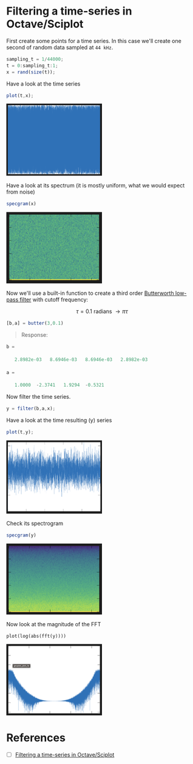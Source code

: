 # Filtering a time-series in Octave/Sciplot

First create some points for a time series. In this case we'll create one second of random data sampled at `44 kHz`.

```octave
sampling_t = 1/44000;
t = 0:sampling_t:1;
x = rand(size(t));
```

Have a look at the time series

```octave
plot(t,x);
```

<img src=images/gnuplot_plot_1a.png width=50% height=50% > </img>


Have a look at its spectrum (it is mostly uniform, what we would expect from noise)

```octave
specgram(x)
```

<img src=images/gnuplot_plot_2a.png width=50% height=50% > </img>

Now we'll use a built-in function to create a third order [Butterworth low-pass filter](https://en.wikipedia.org/wiki/Butterworth_filter) with cutoff frequency:

```math
\tau = 0.1 \text { radians } \to \pi\tau
```

```octave
[b,a] = butter(3,0.1)
```
> Response:
```octave
b =

   2.8982e-03   8.6946e-03   8.6946e-03   2.8982e-03

a =

   1.0000  -2.3741   1.9294  -0.5321
```

Now filter the time series.

```octave
y = filter(b,a,x);
```

Have a look at the time resulting (y) series

```octave
plot(t,y);
```

<img src=images/gnuplot_plot_3a.png width=50% height=50% > </img>


Check its spectrogram

```octave
specgram(y)
```

<img src=images/gnuplot_plot_5a.png width=50% height=50% > </img>


Now look at the magnitude of the FFT

```
plot(log(abs(fft(y))))
```

<img src=images/gnuplot_plot_4a.png width=50% height=50% > </img>




# References

- [ ] [Filtering a time-series in Octave/Sciplot](https://en.wikibooks.org/wiki/Digital_Signal_Processing/Digital_Filters#Filtering_a_time-series_in_Octave/Sciplot)
